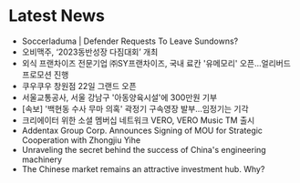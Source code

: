 # Latest News
-  Soccerladuma | Defender Requests To Leave Sundowns?
-  오비맥주, ‘2023동반성장 다짐대회’ 개최
-  외식 프랜차이즈 전문기업 ㈜SY프랜차이즈, 국내 료칸 '유메모리' 오픈…얼리버드 프로모션 진행
-  쿠우쿠우 창원점 22일 그랜드 오픈
-  서울교통공사, 서울 강남구 '아동양육시설'에 300만원 기부
-  [속보] '백현동 수사 무마 의혹' 곽정기 구속영장 발부…임정기는 기각
-  크리에이터 위한 소셜 멤버십 네트워크 VERO, VERO Music TM 출시
-  Addentax Group Corp. Announces Signing of MOU for Strategic Cooperation with Zhongjiu Yihe
-  Unraveling the secret behind the success of China's engineering machinery
-  The Chinese market remains an attractive investment hub. Why?
